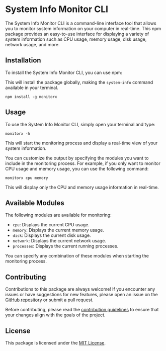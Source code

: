 # System Info Monitor CLI

The System Info Monitor CLI is a command-line interface tool that allows you to monitor system information on your computer in real-time. This npm package provides an easy-to-use interface for displaying a variety of system information such as CPU usage, memory usage, disk usage, network usage, and more.

## Installation

To install the System Info Monitor CLI, you can use npm:


This will install the package globally, making the `system-info` command available in your terminal.

`npm install -g monitorx`

## Usage

To use the System Info Monitor CLI, simply open your terminal and type:

`monitorx -h`

This will start the monitoring process and display a real-time view of your system information.

You can customize the output by specifying the modules you want to include in the monitoring process. For example, if you only want to monitor CPU usage and memory usage, you can use the following command:

`monitorx cpu memory`


This will display only the CPU and memory usage information in real-time.

## Available Modules

The following modules are available for monitoring:

- `cpu`: Displays the current CPU usage.
- `memory`: Displays the current memory usage.
- `disk`: Displays the current disk usage.
- `network`: Displays the current network usage.
- `processes`: Displays the current running processes.

You can specify any combination of these modules when starting the monitoring process.

## Contributing

Contributions to this package are always welcome! If you encounter any issues or have suggestions for new features, please open an issue on the [GitHub repository](https://github.com/imbhaskarn/monitorx) or submit a pull request.

Before contributing, please read the [contribution guidelines](CONTRIBUTING.md) to ensure that your changes align with the goals of the project.

## License

This package is licensed under the [MIT License](LICENSE).
